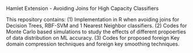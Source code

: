 Hamlet Extension - Avoiding Joins for High Capacity Classifiers

This repository contains:
(1) Implementation in R when avoiding joins for Decision Trees, RBF-SVM and 1 Nearest Neighbor classifiers. 
(2) Codes for Monte Carlo based simulations to study the effects of different propoerties of data distribution on ML accuracy. 
(3) Codes for proposed foreign Key domain compression techniques and foreign key smoothing techniques.

